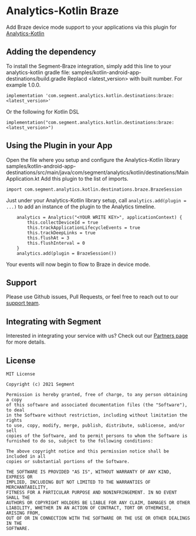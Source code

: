 # Analytics-Kotlin Braze

Add Braze device mode support to your applications via this plugin for
    [Analytics-Kotlin](https://github.com/segmentio/analytics-kotlin)

## Adding the dependency

To install the Segment-Braze integration, simply add this line to your analytics-kotlin gradle file:
    samples/kotlin-android-app-destinations/build.gradle
    Replacd <latest_version> with built number. For example 1.0.0.

```
implementation 'com.segment.analytics.kotlin.destinations:braze:<latest_version>'
```

Or the following for Kotlin DSL

```
implementation("com.segment.analytics.kotlin.destinations:braze:<latest_version>")
```

## Using the Plugin in your App

Open the file where you setup and configure the Analytics-Kotlin library
    samples/kotlin-android-app-destinations/src/main/java/com/segment/analytics/kotlin/destinations/MainApplication.kt
    Add this plugin to the list of imports.

```
import com.segment.analytics.kotlin.destinations.braze.BrazeSession
```

Just under your Analytics-Kotlin library setup, call `analytics.add(plugin = ...)`
to add an instance of the plugin to the Analytics timeline.

```
    analytics = Analytics("<YOUR WRITE KEY>", applicationContext) {
        this.collectDeviceId = true
        this.trackApplicationLifecycleEvents = true
        this.trackDeepLinks = true
        this.flushAt = 3
        this.flushInterval = 0
    }
    analytics.add(plugin = BrazeSession())
```

Your events will now begin to flow to Braze in device mode.


## Support

Please use Github issues, Pull Requests, or feel free to reach out to our [support team](https://segment.com/help/).

## Integrating with Segment

Interested in integrating your service with us? Check out our [Partners page](https://segment.com/partners/) for more details.

## License
```
MIT License

Copyright (c) 2021 Segment

Permission is hereby granted, free of charge, to any person obtaining a copy
of this software and associated documentation files (the "Software"), to deal
in the Software without restriction, including without limitation the rights
to use, copy, modify, merge, publish, distribute, sublicense, and/or sell
copies of the Software, and to permit persons to whom the Software is
furnished to do so, subject to the following conditions:

The above copyright notice and this permission notice shall be included in all
copies or substantial portions of the Software.

THE SOFTWARE IS PROVIDED "AS IS", WITHOUT WARRANTY OF ANY KIND, EXPRESS OR
IMPLIED, INCLUDING BUT NOT LIMITED TO THE WARRANTIES OF MERCHANTABILITY,
FITNESS FOR A PARTICULAR PURPOSE AND NONINFRINGEMENT. IN NO EVENT SHALL THE
AUTHORS OR COPYRIGHT HOLDERS BE LIABLE FOR ANY CLAIM, DAMAGES OR OTHER
LIABILITY, WHETHER IN AN ACTION OF CONTRACT, TORT OR OTHERWISE, ARISING FROM,
OUT OF OR IN CONNECTION WITH THE SOFTWARE OR THE USE OR OTHER DEALINGS IN THE
SOFTWARE.
```
